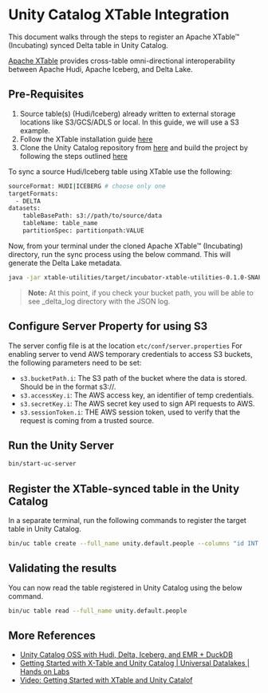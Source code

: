 # Unity Catalog XTable Integration

This document walks through the steps to register an Apache XTable™ (Incubating) synced Delta table in Unity Catalog.

[Apache XTable](https://xtable.apache.org) provides cross-table omni-directional interoperability between Apache Hudi, Apache Iceberg, and Delta Lake.

## Pre-Requisites

1. Source table(s) (Hudi/Iceberg) already written to external storage locations like S3/GCS/ADLS or local. In this guide, we will use a S3 example. 
2. Follow the XTable installation guide [here](https://xtable.apache.org/docs/setup)
3. Clone the Unity Catalog repository from [here](https://github.com/unitycatalog/unitycatalog) and build the project by following the steps outlined [here](https://github.com/unitycatalog/unitycatalog?tab=readme-ov-file#prerequisites)


To sync a source Hudi/Iceberg table using XTable use the following:

```sh
sourceFormat: HUDI|ICEBERG # choose only one
targetFormats:
  - DELTA
datasets:
    tableBasePath: s3://path/to/source/data
    tableName: table_name
    partitionSpec: partitionpath:VALUE 
```

Now, from your terminal under the cloned Apache XTable™ (Incubating) directory, run the sync process using the below command. This will generate the Delta Lake metadata.

```sh
java -jar xtable-utilities/target/incubator-xtable-utilities-0.1.0-SNAPSHOT-bundled.jar --datasetConfig my_config.yaml
```

> **Note:** At this point, if you check your bucket path, you will be able to see _delta_log directory with the JSON log.


## Configure Server Property for using S3
The server config file is at the location `etc/conf/server.properties`
For enabling server to vend AWS temporary credentials to access S3 buckets, the following parameters need to be set:

- `s3.bucketPath.i`: The S3 path of the bucket where the data is stored. Should be in the format s3://<bucket-name>.
- `s3.accessKey.i`: The AWS access key, an identifier of temp credentials.
- `s3.secretKey.i`: The AWS secret key used to sign API requests to AWS.
- `s3.sessionToken.i`: THE AWS session token, used to verify that the request is coming from a trusted source.


## Run the Unity Server

```sh
bin/start-uc-server
```


## Register the XTable-synced table in the Unity Catalog
In a separate terminal, run the following commands to register the target table in Unity Catalog.

```sh
bin/uc table create --full_name unity.default.people --columns "id INT, name STRING, age INT, city STRING, create_ts STRING" --storage_location s3://path/to/source/data
```

## Validating the results
You can now read the table registered in Unity Catalog using the below command.

```sh
bin/uc table read --full_name unity.default.people
```

## More References
- [Unity Catalog OSS with Hudi, Delta, Iceberg, and EMR + DuckDB](https://medium.com/@kywe665/unity-catalog-oss-with-hudi-delta-iceberg-and-emr-duckdb-710ab8f8a7dc)
- [Getting Started with X-Table and Unity Catalog | Universal Datalakes | Hands on Labs](https://www.linkedin.com/pulse/getting-started-x-table-unity-catalog-universal-datalakes-soumil-shah-l3rpe/?trackingId=LfVbu4PjS5awh%2FRkjfeViA%3D%3D)
- [Video: Getting Started with XTable and Unity Catalof](https://www.youtube.com/watch?v=1SKQRrenBj4&t=3s)
